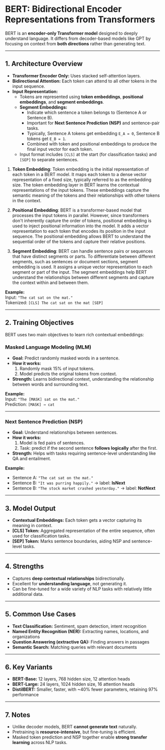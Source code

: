 # BERT: Bidirectional Encoder Representations from Transformers

BERT is an **encoder-only Transformer model** designed to deeply understand language. It differs from decoder-based models like GPT by focusing on context from **both directions** rather than generating text.

---

## 1. Architecture Overview

- **Transformer Encoder Only:** Uses stacked self-attention layers.  
- **Bidirectional Attention:** Each token can attend to all other tokens in the input sequence.  
- **Input Representation:**
  - Tokens are represented using **token embeddings**, **positional embeddings**, and **segment embeddings**.
  - **Segment Embeddings:**  
    - Indicate which sentence a token belongs to (Sentence A or Sentence B).  
    - Important for **Next Sentence Prediction (NSP)** and sentence-pair tasks.  
    - Typically, Sentence A tokens get embedding `E_A = 0`, Sentence B tokens get `E_B = 1`.  
    - Combined with token and positional embeddings to produce the final input vector for each token.
  - Input format includes `[CLS]` at the start (for classification tasks) and `[SEP]` to separate sentences.

1. **Token Embedding**: Token embedding is the initial representation of each token in a BERT model. It maps each token to a dense vector representation of a fixed size, typically referred to as the embedding size. The token embedding layer in BERT learns the contextual representations of the input tokens. These embeddings capture the semantic meaning of the tokens and their relationships with other tokens in the context.

2. **Positional Embedding**: BERT is a transformer-based model that processes the input tokens in parallel. However, since transformers don't inherently capture the order of tokens, positional embedding is used to inject positional information into the model. It adds a vector representation to each token that encodes its position in the input sequence. The positional embedding allows BERT to understand the sequential order of the tokens and capture their relative positions.


3. **Segment Embedding**: BERT can handle sentence pairs or sequences that have distinct segments or parts. To differentiate between different segments, such as sentences or document sections, segment embedding is used. It assigns a unique vector representation to each segment or part of the input. The segment embeddings help BERT understand the relationships between different segments and capture the context within and between them.

**Example:**  
Input: `"The cat sat on the mat."`  
Tokenized: `[CLS] The cat sat on the mat [SEP]`

---

## 2. Training Objectives

BERT uses two main objectives to learn rich contextual embeddings:

### Masked Language Modeling (MLM)
- **Goal:** Predict randomly masked words in a sentence.  
- **How it works:**
    1. Randomly mask 15% of input tokens.  
    2. Model predicts the original tokens from context.  
- **Strength:** Learns bidirectional context, understanding the relationship between words and surrounding text.  

**Example:**  
Input: `"The [MASK] sat on the mat."`  
Prediction: `[MASK] → cat`

---

### Next Sentence Prediction (NSP)
- **Goal:** Understand relationships between sentences.  
- **How it works:**
    1. Model is fed pairs of sentences.  
    2. Task: predict if the second sentence **follows logically** after the first.  
- **Strength:** Helps with tasks requiring sentence-level understanding like QA and entailment.  

**Example:**  
- Sentence A: `"The cat sat on the mat."`  
- Sentence B: `"It was purring happily."` → label: **IsNext**  
- Sentence B: `"The stock market crashed yesterday."` → label: **NotNext**

---

## 3. Model Output

- **Contextual Embeddings:** Each token gets a vector capturing its meaning in context.  
- **[CLS] Token:** Aggregated representation of the entire sequence, often used for classification tasks.  
- **[SEP] Token:** Marks sentence boundaries, aiding NSP and sentence-level tasks.

---

## 4. Strengths

- Captures **deep contextual relationships** bidirectionally.  
- Excellent for **understanding language**, not generating it.  
- Can be fine-tuned for a wide variety of NLP tasks with relatively little additional data.

---

## 5. Common Use Cases

- **Text Classification:** Sentiment, spam detection, intent recognition  
- **Named Entity Recognition (NER):** Extracting names, locations, and organizations  
- **Question Answering (extractive QA):** Finding answers in passages  
- **Semantic Search:** Matching queries with relevant documents  

---

## 6. Key Variants

- **BERT-Base:** 12 layers, 768 hidden size, 12 attention heads  
- **BERT-Large:** 24 layers, 1024 hidden size, 16 attention heads  
- **DistilBERT:** Smaller, faster, with ~40% fewer parameters, retaining 97% performance  

---

## 7. Notes

- Unlike decoder models, BERT **cannot generate text** naturally.  
- Pretraining is **resource-intensive**, but fine-tuning is efficient.  
- Masked token prediction and NSP together enable **strong transfer learning** across NLP tasks.
